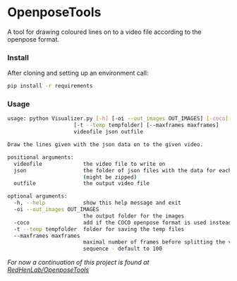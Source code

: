 # OpenposeTools

A tool for drawing coloured lines on to a video file according to the openpose format.

### Install
After cloning and setting up an environment call:
```bash
pip install -r requirements
```
### Usage
```bash
usage: python Visualizer.py [-h] [-oi --out_images OUT_IMAGES] [-coco]
                     [-t --temp tempfolder] [--maxframes maxframes]
                     videofile json outfile

Draw the lines given with the json data on to the given video.

positional arguments:
  videofile             the video file to write on
  json                  the folder of json files with the data for each frame
                        (might be zipped)
  outfile               the output video file

optional arguments:
  -h, --help            show this help message and exit
  -oi --out_images OUT_IMAGES
                        the output folder for the images
  -coco                 add if the COCO openpose format is used instead of body_25
  -t --temp tempfolder  folder for saving the temp files
  --maxframes maxframes
                        maximal number of frames before splitting the video
                        sequence - default to 100

```
*For now a continuation of this project is found at [RedHenLab/OpenposeTools](https://github.com/RedHenLab/OpenposeTools)*

